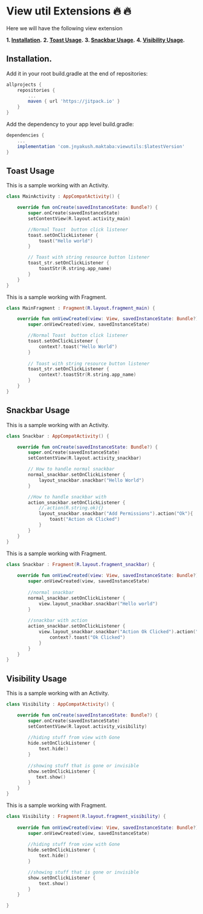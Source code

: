 # View util Extensions :fire: :fire:

Here we will have the following view extension

**1. [Installation](#installation).**
**2. [Toast Usage](#toast-usage).**
**3. [Snackbar Usage](#snackbar-usage).**
**4. [Visibility Usage](#visibility-usage).**

## Installation.
Add it in your root build.gradle at the end of repositories:

```gradle
allprojects {
	repositories {
		...
		maven { url 'https://jitpack.io' }
	}
}
```

Add the dependency to your app level build.gradle:

```gradle
dependencies {
	...
	implementation 'com.jnyakush.maktaba:viewutils:$latestVersion'
}
```

## Toast Usage
This is a sample working  with an Activity.

```kotlin
class MainActivity : AppCompatActivity() {

    override fun onCreate(savedInstanceState: Bundle?) {
        super.onCreate(savedInstanceState)
        setContentView(R.layout.activity_main)

        //Normal Toast  button click listener
        toast.setOnClickListener {
            toast("Hello world")
        }

        // Toast with string resource button listener
        toast_str.setOnClickListener {
            toastStr(R.string.app_name)
        }
    }
}
```

This is a sample working with Fragment.

```kotlin
class MainFragment : Fragment(R.layout.fragment_main) {

    override fun onViewCreated(view: View, savedInstanceState: Bundle?) {
        super.onViewCreated(view, savedInstanceState)

        //Normal Toast  button click listener
        toast.setOnClickListener {
            context?.toast("Hello World")
        }
        
        // Toast with string resource button listener
        toast_str.setOnClickListener {
            context?.toastStr(R.string.app_name)
        }
    }
}
```


## Snackbar Usage

This is a sample working  with an Activity.

```kotlin
class Snackbar : AppCompatActivity() {

    override fun onCreate(savedInstanceState: Bundle?) {
        super.onCreate(savedInstanceState)
        setContentView(R.layout.activity_snackbar)

        // How to handle normal snackbar
        normal_snackbar.setOnClickListener {
            layout_snackbar.snackbar("Hello World")
        }

        //How to handle snackbar with 
        action_snackbar.setOnClickListener {
            //.action(R.string.ok){}
            layout_snackbar.snackbar("Add Permissions").action("Ok"){
                toast("Action ok Clicked")
            }
        }
    }
}

```

This is a sample working with Fragment.

```kotlin
class Snackbar : Fragment(R.layout.fragment_snackbar) {
    
    override fun onViewCreated(view: View, savedInstanceState: Bundle?) {
        super.onViewCreated(view, savedInstanceState)
        
        //normal snackbar 
        normal_snackbar.setOnClickListener {
            view.layout_snackbar.snackbar("Hello world")
        }
        
        //snackbar with action
        action_snackbar.setOnClickListener { 
            view.layout_snackbar.snackbar("Action Ok Clicked").action("ok"){
                context?.toast("Ok Clicked")
            }
        }
    }
}
```

## Visibility Usage

This is a sample working  with an Activity.

```kotlin
class Visibility : AppCompatActivity() {

    override fun onCreate(savedInstanceState: Bundle?) {
        super.onCreate(savedInstanceState)
        setContentView(R.layout.activity_visibility)
        
        //hiding stuff from view with Gone
        hide.setOnClickListener {
            text.hide()
        }
        
        //showing stuff that is gone or invisible
        show.setOnClickListener {
           text.show()
        }
    }
}
```

This is a sample working with Fragment.

```kotlin
class Visibility : Fragment(R.layout.fragment_visibility) {
    
    override fun onViewCreated(view: View, savedInstanceState: Bundle?) {
        super.onViewCreated(view, savedInstanceState)
        
        //hiding stuff from view with Gone
        hide.setOnClickListener {
            text.hide()
        }

        //showing stuff that is gone or invisible
        show.setOnClickListener {
            text.show()
        }
    }

}
```


